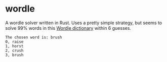 # wordle

A wordle solver written in Rust. Uses a pretty simple strategy, but seems to solve 99% words in this [Wordle dictionary](https://github.com/jamespfennell/wordle-solver/blob/main/src/valid_solutions.txt) within 6 guesses.
```
The chosen word is: brush
0, raise
1, horst
2, crush
3, brush
```

